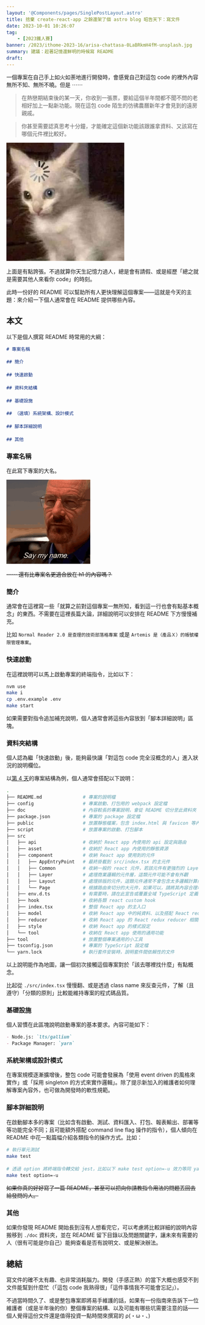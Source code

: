 ```yaml
---
layout: '@Components/pages/SinglePostLayout.astro'
title: 捨棄 create-react-app 之餘還架了個 astro blog 昭告天下：寫文件
date: 2023-10-01 10:26:07
tag:
	- [2023鐵人賽]
banner: /2023/ithome-2023-16/arisa-chattasa-0LaBRkmH4fM-unsplash.jpg
summary: 建議：趁著記憶還鮮明的時候寫 README
draft:
---
```


一個專案在自己手上如火如荼地進行開發時，會感覺自己對這包 code 的裡外內容無所不知、無所不曉。但是 ⋯⋯

> 在熱戀期結束後的某一天，你收到一張票，要給這個半年間都不聞不問的老相好加上一點新功能。現在這包 code 陌生的彷彿農曆新年才會見到的遠房親戚。

> 你甚至需要認真思考十分鐘，才能確定這個新功能該跟誰拿資料、又該寫在哪個元件裡比較好。

![cat loading meme](/2023/ithome-2023-16/cat-loading.jpg)

上面是有點誇張。不過就算你天生記憶力過人，總是會有請假、或是經歷「總之就是需要其他人來看你 code」的時刻。

此時一份好的 README 可以幫助所有人更快理解這個專案——這就是今天的主題：來介紹一下個人通常會在 README 提供哪些內容。

## 本文

以下是個人撰寫 README 時常用的大綱：

```markdown
# 專案名稱

## 簡介

## 快速啟動

## 資料夾結構

## 基礎設施

## （選填）系統架構、設計模式

## 腳本詳細說明

## 其他
```

### 專案名稱

在此寫下專案的大名。

![say my name](/2023/ithome-2023-16/waltwhite-breakingbad.gif)

~~⋯⋯ 還有比專案名更適合放在 h1 的內容嗎？~~

### 簡介

通常會在這裡寫一些「就算之前對這個專案一無所知，看到這一行也會有點基本概念」的東西。不需要在這裡長篇大論，詳細說明可以安排在 README 下方慢慢補充。

比如 `Normal Reader 2.0 是查理的技術部落格專案` 或是 `Artemis 是（產品Ｘ）的帳號權限管理專案`。

### 快速啟動

在這裡說明可以馬上啟動專案的終端指令，比如以下：

```bash
nvm use
make i
cp .env.example .env
make start
```

如果需要對指令追加補充說明，個人通常會將這些內容放到「腳本詳細說明」區塊。

### 資料夾結構

個人認為繼「快速啟動」後，能夠最快讓「對這包 code 完全沒概念的人」進入狀況的說明欄位。

以[第 4 天](/2023/ithome-2023-4#專案結構)的專案結構為例，個人通常會搭配以下說明：

```bash
.
├── README.md               # 專案的說明檔
├── config                  # 專案啟動、打包用的 webpack 設定檔
├── doc                     # 內容較長的專案說明，會從 README 切分至此資料夾
├── package.json            # 專案的 package 設定檔
├── public                  # 放置靜態檔案，包含 index.html 與 favicon 等內容
├── script                  # 放置專案的啟動、打包腳本
├── src
│   ├── api                 # 收納於 React app 內使用的 api 設定與路由
│   ├── asset               # 收納於 React app 內使用的靜態資源
│   ├── component           # 收納 React app 使用到的元件
│   │   ├── AppEntryPoint   # 最終掛載到 src/index.tsx 的主元件
│   │   ├── Common          # 收納一般的 react 元件，若該元件有更強烈的 Layer/Layout/Page 特徵，請將之歸納到合適的資料夾
│   │   ├── Layer           # 處理商業邏輯的元件層，這類元件可能不會有外觀
│   │   ├── Layout          # 處理排版的元件，這類元件通常不會包含太多邏輯計算內容
│   │   └── Page            # 根據路由來切分的大元件，如果可以，請將其內容合理地分拆為子元件
│   ├── env.d.ts            # 有需要時，請在此宣告或覆蓋全域 TypeScript 定義
│   ├── hook                # 收納各類 react custom hook
│   ├── index.tsx           # 整個 React app 的主入口
│   ├── model               # 收納 React app 中的純資料、以及搭配 React redux 用的資料實例
│   ├── reducer             # 收納 React app 的 React redux reducer 相關內容
│   ├── style               # 收納 React app 的樣式設定
│   └── tool                # 收納在 React app 使用的通用功能
├── tool                    # 放置整個專案通用的小工具
├── tsconfig.json           # 專案的 TypeScript 設定檔
└── yarn.lock               # 執行套件安裝時，說明套件間依賴性的文件
```

以上說明能作為地圖，讓一個初次接觸這個專案對於「該去哪裡找什麼」有點概念。

比起從 `./src/index.tsx` 慢慢翻、或是透過 class name 來反查元件，了解（且遵守）「分類的原則」比較能維持專案的程式碼品質。

### 基礎設施

個人習慣在此區塊說明啟動專案的基本要求。內容可能如下：

```markdown
- Node.js: `lts/gallium`
- Package Manager: `yarn`
```

### 系統架構或設計模式

在專案規模逐漸擴增後，整包 code 可能會發展為「使用 event driven 的風格來實作」或「採用 singleton 的方式來實作邏輯」。除了提示新加入的維護者如何理解專案內容外，也可做為開發時的軟性規範。

### 腳本詳細說明

在啟動腳本多的專案（比如含有啟動、測試、資料匯入、打包、報表輸出、部署等等功能完全不同；且可能額外搭配 command line flag 操作的指令），個人傾向在 README 中花一點篇幅介紹各類指令的操作方式。比如：

```bash
# 執行單元測試
make test

# 透過 option 將終端指令轉交給 jest，比如以下 make test option=-u 效力等同 yarn jest -u
make test option=-u
```

~~如果你真的好好寫了一篇 README，甚至可以把向你請教指令用法的問題丟回去給發問的人。~~

### 其他

如果你發現 README 開始長到沒有人想看完它，可以考慮將比較詳細的說明內容搬移到 `./doc` 資料夾，並在 README 留下目錄以及問題關鍵字，讓未來有需要的人（很有可能是你自己）能夠查看是否有說明文、或是解決辦法。

## 總結

寫文件的確不太有趣、也非常消耗腦力。開發（手感正熱）的當下大概也感受不到文件能幫到什麼忙（「這包 code 我熟得很」「這件事情我不可能會忘記」）。

不過當時間久了、或是整包專案即將易手維護的話，如果有一份指南來告訴下一位維護者（或是半年後的你）整個專案的結構、以及可能有哪些坑需要注意的話——個人覺得這份文件還是值得投資一點時間來撰寫的 ρ(・ω・、)
